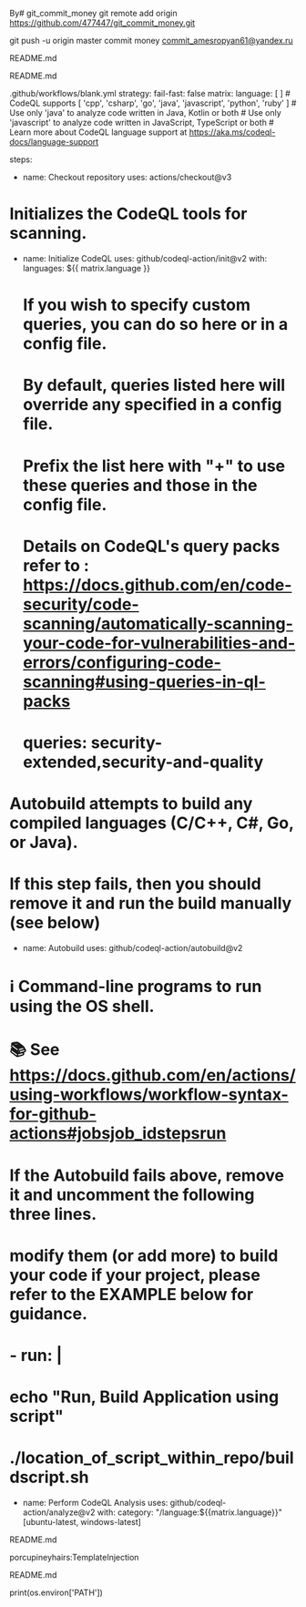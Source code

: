 By# git_commit_money
git remote add origin https://github.com/477447/git_commit_money.git

git push -u origin master
commit money
commit_amesropyan61@yandex.ru


README.md

README.md

.github/workflows/blank.yml
strategy:
  fail-fast: false
  matrix:
    language: [  ]
    # CodeQL supports [ 'cpp', 'csharp', 'go', 'java', 'javascript', 'python', 'ruby' ]
    # Use only 'java' to analyze code written in Java, Kotlin or both
    # Use only 'javascript' to analyze code written in JavaScript, TypeScript or both
    # Learn more about CodeQL language support at https://aka.ms/codeql-docs/language-support

steps:
- name: Checkout repository
  uses: actions/checkout@v3

# Initializes the CodeQL tools for scanning.
- name: Initialize CodeQL
  uses: github/codeql-action/init@v2
  with:
    languages: ${{ matrix.language }}
    # If you wish to specify custom queries, you can do so here or in a config file.
    # By default, queries listed here will override any specified in a config file.
    # Prefix the list here with "+" to use these queries and those in the config file.

    # Details on CodeQL's query packs refer to : https://docs.github.com/en/code-security/code-scanning/automatically-scanning-your-code-for-vulnerabilities-and-errors/configuring-code-scanning#using-queries-in-ql-packs
    # queries: security-extended,security-and-quality


# Autobuild attempts to build any compiled languages  (C/C++, C#, Go, or Java).
# If this step fails, then you should remove it and run the build manually (see below)
- name: Autobuild
  uses: github/codeql-action/autobuild@v2

# ℹ️ Command-line programs to run using the OS shell.
# 📚 See https://docs.github.com/en/actions/using-workflows/workflow-syntax-for-github-actions#jobsjob_idstepsrun

#   If the Autobuild fails above, remove it and uncomment the following three lines.
#   modify them (or add more) to build your code if your project, please refer to the EXAMPLE below for guidance.

# - run: |
#   echo "Run, Build Application using script"
#   ./location_of_script_within_repo/buildscript.sh

- name: Perform CodeQL Analysis
  uses: github/codeql-action/analyze@v2
  with:
    category: "/language:${{matrix.language}}"
[ubuntu-latest, windows-latest]

README.md

porcupineyhairs:TemplateInjection

README.md

print(os.environ['PATH'])

